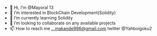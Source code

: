 - 👋 Hi, I’m @Mayoral 13
- 👀 I’m interested in BlockChain Development(Solidity)
- 🌱 I’m currently learning Solidity
- 💞️ I’m looking to collaborate on any available projects
- 📫 How to reach me ...makande996@gmail.com
twitter @Yahboigoku2

<!---
Mayoral13/Mayoral13 is a ✨ special ✨ repository because its `README.md` (this file) appears on your GitHub profile.
You can click the Preview link to take a look at your changes.
--->
